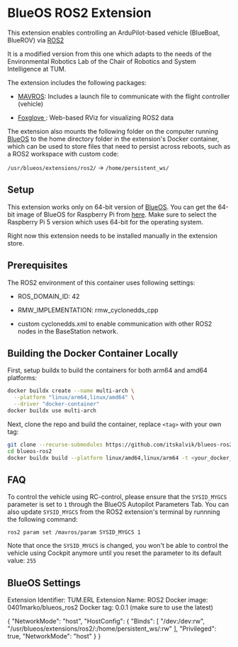 # BlueOS ROS2 Extension

This extension enables controlling an ArduPilot-based vehicle (BlueBoat, BlueROV) via [ROS2](https://github.com/ros2)

It is a modified version from this one which adapts to the needs of the Environmental Robotics Lab of the Chair of Robotics and System Intelligence at TUM.

The extension includes the following packages:

- [MAVROS](https://github.com/mavlink/mavros): Includes a launch file to communicate with the flight controller (vehicle)

- [Foxglove ](https://docs.foxglove.dev/docs): Web-based RViz for visualizing ROS2 data

The extension also mounts the following folder on the computer running [BlueOS](https://blueos.cloud/) to the home directory folder in the extension's Docker container, which can be used to store files that need to persist across reboots, such as a ROS2 workspace with custom code:

```/usr/blueos/extensions/ros2/``` -> ```/home/persistent_ws/```

## Setup
This extension works only on 64-bit version of [BlueOS](https://github.com/bluerobotics/BlueOS). You can get the 64-bit image of BlueOS for Raspberry Pi from [here](https://github.com/bluerobotics/BlueOS/releases). Make sure to select the Raspberry Pi 5 version which uses 64-bit for the operating system.

Right now this extension needs to be installed manually in the extension store.

## Prerequisites
The ROS2 environment of this container uses following settings:
- ROS_DOMAIN_ID: 42

- RMW_IMPLEMENTATION: rmw_cyclonedds_cpp

- custom cyclonedds.xml to enable communication with other ROS2 nodes in the BaseStation network.


## Building the Docker Container Locally
First, setup buildx to build the containers for both arm64 and amd64 platforms: 

```bash
docker buildx create --name multi-arch \
  --platform "linux/arm64,linux/amd64" \
  --driver "docker-container"
docker buildx use multi-arch
```

Next, clone the repo and build the container, replace ```<tag>``` with your own tag:

```bash
git clone --recurse-submodules https://github.com/itskalvik/blueos-ros2
cd blueos-ros2
docker buildx build --platform linux/amd64,linux/arm64 -t <your_docker_hub_name>/blueos_ros2:<version> . --push
```

## FAQ
To control the vehicle using RC-control, please ensure that the ```SYSID_MYGCS``` parameter is set to ```1``` through the BlueOS Autopilot Parameters Tab.
You can also update ```SYSID_MYGCS``` from the ROS2 extension's terminal by runnning the following command:
```
ros2 param set /mavros/param SYSID_MYGCS 1
```

Note that once the ```SYSID_MYGCS``` is changed, you won't be able to control the vehicle using Cockpit anymore until you reset the parameter to its default value: ```255```

## BlueOS Settings
Extension Identifier: TUM.ERL
Extension Name: ROS2
Docker image: 0401marko/blueos_ros2
Docker tag: 0.0.1 (make sure to use the latest)

{
  "NetworkMode": "host",
  "HostConfig": {
    "Binds": [
      "/dev:/dev:rw",
      "/usr/blueos/extensions/ros2/:/home/persistent_ws/:rw"
    ],
    "Privileged": true,
    "NetworkMode": "host"
  }
}
